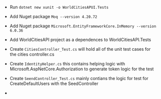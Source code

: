 ﻿- Run `dotnet new xunit -o WorldCitiesAPUI.Tests`
- Add Nuget package `Moq --version 4.20.72`
- Add Nuget package `Microsoft.EntityFrameworkCore.InMemory --version 6.0.36`
- Add WorldCitiesAPI project as a dependences to WorldCitiesAPI.Tests
- Create `CitiesController_Test.cs` will hold all of the unit test cases for the cities controller.cs
- Create `IdentityHelper.cs` this contains helping logic with Microsoft.AspNetCore.Authorization to generate token logic for the test
- Create `SeendController_Test.cs` mainly contians the logic for test for CreateDefaultUsers with the SeedController



- 